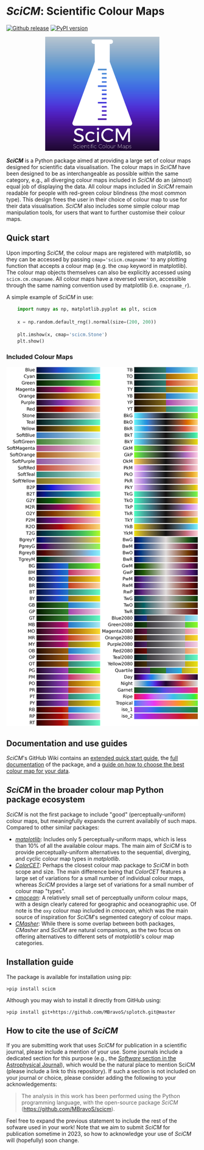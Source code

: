 # _SciCM_: Scientific Colour Maps

[![Github release](https://img.shields.io/github/release/MBravoS/scicm.svg?label=tag&colorB=54ebff)](https://github.com/MBravoS/scicm/releases) [![PyPI version](https://img.shields.io/pypi/v/scicm.svg?colorB=ff0080)](https://pypi.python.org/pypi/scicm)

<p align="center">
    <img src="https://raw.githubusercontent.com/MBravoS/scicm/master/images/logo.png" width="300">
</p>

**_SciCM_** is a Python package aimed at providing a large set of colour maps designed for scientific data visualisation.
The colour maps in _SciCM_ have been designed to be as interchangeable as possible within the same category, e.g., all diverging colour maps included in _SciCM_ do an (almost) equal job of displaying the data.
All colour maps included in _SciCM_ remain readable for people with red-green colour blindness (the most common type).
This design frees the user in their choice of colour map to use for their data visualisation.
_SciCM_ also includes some simple colour map manipulation tools, for users that want to further customise their colour maps.

## Quick start
Upon importing _SciCM_, the colour maps are registered with matplotlib, so they can be accessed by passing `cmap='scicm.cmapname'` to any plotting function that accepts a colour map (e.g. the `cmap` keyword in matplotlib).
The colour map objects themselves can also be explicitly accessed using `scicm.cm.cmapname`.
All colour maps have a reversed version, accessible through the same naming convention used by matplotlib (i.e. `cmapname_r`).


A simple example of _SciCM_ in use:
```python
    import numpy as np, matplotlib.pyplot as plt, scicm
    
    x = np.random.default_rng().normal(size=(200, 200))
    
    plt.imshow(x, cmap='scicm.Stone')
    plt.show()
```

### Included Colour Maps

<p align="center">
    <img src="https://raw.githubusercontent.com/MBravoS/scicm/master/images/scicm_all.png" width="800">
</p>

## Documentation and use guides
_SciCM_'s GitHub Wiki contains an [extended quick start guide](https://github.com/MBravoS/scicm/wiki/Quick-Start), the [full documentation](https://github.com/MBravoS/scicm/wiki/Code-Documentation) of the package, and a [guide on how to choose the best colour map for your data](https://github.com/MBravoS/scicm/wiki/How-to-choose-which-colour-map-to-use).

## _SciCM_ in the broader colour map Python package ecosystem
_SciCM_ is not the first package to include "good" (perceptually-uniform) colour maps, but meaningfully expands the current availabily of such maps.
Compared to other similar packages:
- [_matplotlib_](https://matplotlib.org/stable/tutorials/colors/colormaps.html): Includes only 5 perceptually-uniform maps, which is less than 10% of all the available colour maps. The main aim of _SciCM_ is to provide perceptually-uniform alternatives to the sequential, diverging, and cyclic colour map types in _matplotlib_.
- [_ColorCET_](https://github.com/holoviz/colorcet): Perhaps the closest colour map package to _SciCM_ in both scope and size. The main difference being that _ColorCET_ features a large set of variations for a small number of individual colour maps, whereas _SciCM_ provides a large set of variations for a small number of colour map "types".
- [_cmocean_](https://github.com/matplotlib/cmocean): A relatively small set of perceptually uniform colour maps, with a design clearly catered for geographic and oceanographic use. Of note is the `oxy` colour map included in _cmocean_, which was the main source of inspiration for _SciCM_'s segmented category of colour maps.
- [_CMasher_](https://github.com/1313e/CMasher): While there is some overlap between both packages, _CMasher_ and _SciCM_ are natural companions, as the two focus on offering alternatives to different sets of _matplotlib_'s colour map categories.

## Installation guide
The package is available for installation using pip:

    >pip install scicm

Although you may wish to install it directly from GitHub using:

    >pip install git+https://github.com/MBravoS/splotch.git@master

## How to cite the use of _SciCM_
If you are submitting work that uses _SciCM_ for publication in a scientific journal, please include a mention of your use.
Some journals include a dedicated section for this purpose (e.g., the [_Software_ section in the Astrophysical Journal](https://journals.aas.org/aastexguide/#software)), which would be the natural place to mention SciCM (please include a link to this repository).
If such a section is not included on your journal or choice, please consider adding the following to your acknowledgements:
> The analysis in this work has been performed using the Python programming language, with the open-source package _SciCM_ (https://github.com/MBravoS/scicm).

Feel free to expand the previous statement to include the rest of the sofware used in your work!
Note that we aim to submit _SciCM_ for publication sometime in 2023, so how to acknowledge your use of _SciCM_ will (hopefully) soon change.
